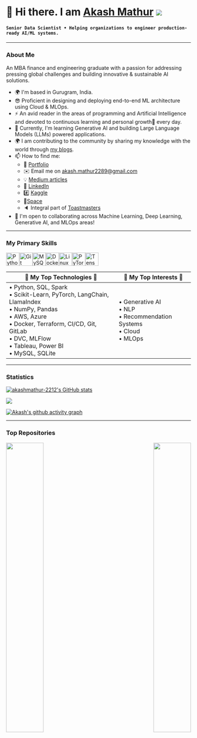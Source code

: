 # 🤖 Hi there. I am [Akash Mathur](https://akashmathur-2212.github.io/) ![](https://user-images.githubusercontent.com/18350557/176309783-0785949b-9127-417c-8b55-ab5a4333674e.gif)

#### **`Senior Data Scientist • Helping organizations to engineer production-ready AI/ML systems.`**  

---------------------
### About Me
An MBA finance and engineering graduate with a passion for addressing pressing global challenges and building innovative & sustainable AI solutions.

- 🌍 I'm based in Gurugram, India.
- :sunglasses: Proficient in designing and deploying end-to-end ML architecture using Cloud & MLOps.
- :zap: An avid reader in the areas of programming and Artificial Intelligence and devoted to continuous learning and personal growth🌱 every day.
- 🧠 Currently, I'm learning Generative AI and building Large Language Models (LLMs) powered applications.
- :earth_africa: I am contributing to the community by sharing my knowledge with the world through [my blogs](https://akash-mathur.medium.com/).
- 📫 How to find me: 
  - 💼 [Portfolio](https://akashmathur-2212.github.io/)
  - ✉️ Email me on [akash.mathur2289@gmail.com](mailto:akash.mathur2289@gmail.com)
  - :bulb: [Medium articles](https://akash-mathur.medium.com/)
  - :office: [LinkedIn](https://www.linkedin.com/in/akashmathur22/)
  - :hash: [Kaggle](https://www.kaggle.com/akashmathur2212)
  - 🤗[Space](https://huggingface.co/akash2212)
  - :speaker: Integral part of [Toastmasters](https://www.toastmasters.org/)
- 🤝  I'm open to collaborating across Machine Learning, Deep Learning, Generative AI, and MLOps areas!
  
---------------------

### My Primary Skills

<p align="left">
<a href="https://www.python.org/" target="_blank" rel="noreferrer"><img src="https://raw.githubusercontent.com/danielcranney/readme-generator/main/public/icons/skills/python-colored.svg" width="36" height="36" alt="Python" /></a><a href="https://git-scm.com/" target="_blank" rel="noreferrer"><img src="https://raw.githubusercontent.com/danielcranney/readme-generator/main/public/icons/skills/git-colored.svg" width="36" height="36" alt="Git" /></a><a href="https://www.mysql.com/" target="_blank" rel="noreferrer"><img src="https://raw.githubusercontent.com/danielcranney/readme-generator/main/public/icons/skills/mysql-colored.svg" width="36" height="36" alt="MySQL" /></a><a href="https://www.docker.com/" target="_blank" rel="noreferrer"><img src="https://raw.githubusercontent.com/danielcranney/readme-generator/main/public/icons/skills/docker-colored.svg" width="36" height="36" alt="Docker" /></a><a href="https://www.linux.org" target="_blank" rel="noreferrer"><img src="https://raw.githubusercontent.com/danielcranney/readme-generator/main/public/icons/skills/linux-colored.svg" width="36" height="36" alt="Linux" /></a><a href="https://pytorch.org/" target="_blank" rel="noreferrer"><img src="https://raw.githubusercontent.com/danielcranney/readme-generator/main/public/icons/skills/pytorch-colored.svg" width="36" height="36" alt="PyTorch" /></a><a href="https://www.tensorflow.org/" target="_blank" rel="noreferrer"><img src="https://raw.githubusercontent.com/danielcranney/readme-generator/main/public/icons/skills/tensorflow-colored.svg" width="36" height="36" alt="TensorFlow" /></a>
</p>

| 🔘 My **Top** Technologies 🔘 | 🔘 My **Top** Interests 🔘 |
|---------------|--------------|
| • Python, SQL, Spark <br/> • Scikit-Learn, PyTorch, LangChain, LlamaIndex <br/> • NumPy, Pandas <br/> • AWS, Azure <br/> • Docker, Terraform, CI/CD, Git, GitLab <br/> • DVC, MLFlow <br/> • Tableau, Power BI <br/>• MySQL, SQLite <br/> | • Generative AI <br/> • NLP <br/> • Recommendation Systems <br/> • Cloud <br/> • MLOps <br/> |

---------------------

### Statistics 

<a href="http://www.github.com/akashmathur-2212"><img src="https://github-readme-stats.vercel.app/api?username=akashmathur-2212&show_icons=true&hide=&count_private=true&title_color=0891b2&text_color=ffffff&icon_color=f97316&bg_color=000000&hide_border=true&show_icons=true" alt="akashmathur-2212's GitHub stats" /></a>

<a href="http://www.github.com/akashmathur-2212"><img src="https://github-readme-streak-stats.herokuapp.com/?user=akashmathur-2212&stroke=ffffff&background=000000&ring=0891b2&fire=0891b2&currStreakNum=ffffff&currStreakLabel=0891b2&sideNums=ffffff&sideLabels=ffffff&dates=ffffff&hide_border=true" /></a>
<!--<a href="https://github.com/akashmathur-2212" align="left"><img src="https://github-readme-stats.vercel.app/api/top-langs/?username=akashmathur-2212&langs_count=10&title_color=0891b2&text_color=ffffff&icon_color=f97316&bg_color=000000&hide_border=true&locale=en&custom_title=Top%20%Languages" alt="Top Languages" /></a>-->

[![Akash's github activity graph](https://github-readme-activity-graph.vercel.app/graph?username=akashmathur-2212&bg_color=000000&color=FFFFFF&line=87CEEB&point=FFFFFF&area=true&hide_border=true&theme=react-dark&title_color=FFFFFF)](https://github.com/akashmathur-2212/github-readme-activity-graph)

---------------------

### Top Repositories

<div width="100%" align="center"><a href="https://github.com/akashmathur-2212/LLMs-playground" align="left"><img align="left" width="45%" src="https://github-readme-stats.vercel.app/api/pin/?username=akashmathur-2212&repo=LLMs-playground&title_color=0891b2&text_color=ffffff&icon_color=f97316&bg_color=000000&hide_border=true&locale=en" /></a><a href="https://github.com/akashmathur-2212/aws-serverless-workflows" align="right"><img align="right" width="45%" src="https://github-readme-stats.vercel.app/api/pin/?username=akashmathur-2212&repo=aws-serverless-workflows&title_color=0891b2&text_color=ffffff&icon_color=f97316&bg_color=000000&hide_border=true&locale=en" /></a></div><br /><br /><br /><br /><br /><br /><br />


<!--
### Check out my latest articles
<a target="_blank" href="https://github-readme-medium-recent-article.vercel.app/medium/@akash-mathur/0"><img src="https://github-readme-medium-recent-article.vercel.app/medium/@akash-mathur/0" alt="Recent Article 0">
<a target="_blank" href="https://github-readme-medium-recent-article.vercel.app/medium/@akash-mathur/1"><img src="https://github-readme-medium-recent-article.vercel.app/medium/@akash-mathur/1" alt="Recent Article 1">
<a target="_blank" href="https://github-readme-medium-recent-article.vercel.app/medium/@akash-mathur/2"><img src="https://github-readme-medium-recent-article.vercel.app/medium/@akash-mathur/2" alt="Recent Article 2">
-->

<!--
**akashmathur-2212/akashmathur-2212** is a ✨ _special_ ✨ repository because its `README.md` (this file) appears on your GitHub profile.
<!--- https://medium.com/towards-data-science/creating-a-data-science-portfolio-bd485382f49 
- :nerd_face: An MBA finance and engineering graduate with a passion for addressing pressing global challenges and building innovative & sustainable AI solutions.--->
